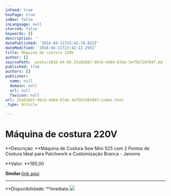 ```yaml
---
inFeed: true
hasPage: true
inNav: false
inLanguage: null
starred: false
keywords: []
description: ''
datePublished: '2016-04-11T23:42:19.822Z'
dateModified: '2016-04-11T23:42:12.295Z'
title: Máquina de costura 220V
author: []
sourcePath: _posts/2016-04-05-25a01687-99cb-4404-87eb-34f5bf20f84f.md
published: true
authors: []
publisher:
  name: null
  domain: null
  url: null
  favicon: null
url: 25a01687-99cb-4404-87eb-34f5bf20f84f/index.html
_type: Article

---
```

# Máquina de costura 220V

**Descrição: **Máquina de Costura Sew Mini 525 com 2 Pontos de Costura Ideal para Patchwork e Customização Branca - Janome

**Valor: **180,00

**Similar:**[link aqui][0]

****

**Disponibilidade: **imediata
![](https://the-grid-user-content.s3-us-west-2.amazonaws.com/8f36b33d-7461-4e12-a3e2-8ae8dbea623a.jpg)

[0]: http://www.ricardoeletro.com.br/Produto/Maquina-de-Costura-Sew-Mini-525-com-2-Pontos-de-Costura-Ideal-para-Patchwork-e-Customizacao-Branca-Janome/258-643-399353/?utm_source=Google_Shopping&prc=0&utm_medium=CPC_Eletroportateis_Google_Shopping&utm_campaign=Maquina_de_Costura&utm_content=Maquina_de_Costura&cda=B1F8-9FD3-22BB-E555&prc=19495&gclid=Cj0KEQjwxI24BRDqqN3f-97N6egBEiQAGv37hMCWsULfiRlSqjd0PWwDdZY_KVl3uciFf-d62nSoW4MaAoGV8P8HAQ